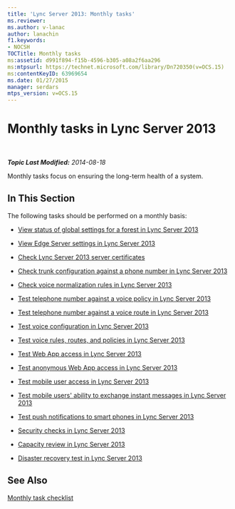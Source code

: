 ```yaml
---
title: 'Lync Server 2013: Monthly tasks'
ms.reviewer: 
ms.author: v-lanac
author: lanachin
f1.keywords:
- NOCSH
TOCTitle: Monthly tasks
ms:assetid: d991f894-f15b-4596-b305-a08a2f6aa296
ms:mtpsurl: https://technet.microsoft.com/library/Dn720350(v=OCS.15)
ms:contentKeyID: 63969654
ms.date: 01/27/2015
manager: serdars
mtps_version: v=OCS.15
---
```


<div data-xmlns="http://www.w3.org/1999/xhtml">

<div class="topic" data-xmlns="http://www.w3.org/1999/xhtml" data-msxsl="urn:schemas-microsoft-com:xslt" data-cs="http://msdn.microsoft.com/">

<div data-asp="http://msdn2.microsoft.com/asp">

# Monthly tasks in Lync Server 2013

</div>

<div id="mainSection">

<div id="mainBody">

<span> </span>

_**Topic Last Modified:** 2014-08-18_

Monthly tasks focus on ensuring the long-term health of a system.

<div>

## In This Section

The following tasks should be performed on a monthly basis:

  - [View status of global settings for a forest in Lync Server 2013](lync-server-2013-viewing-status-of-global-settings-for-a-forest.md)

  - [View Edge Server settings in Lync Server 2013](lync-server-2013-view-edge-server-settings.md)

  - [Check Lync Server 2013 server certificates](lync-server-2013-check-lync-server-2013-server-certificates.md)

  - [Check trunk configuration against a phone number in Lync Server 2013](lync-server-2013-check-trunk-configuration-against-a-phone-number.md)

  - [Check voice normalization rules in Lync Server 2013](lync-server-2013-check-voice-normalization-rules.md)

  - [Test telephone number against a voice policy in Lync Server 2013](lync-server-2013-test-telephone-number-against-a-voice-policy.md)

  - [Test telephone number against a voice route in Lync Server 2013](lync-server-2013-test-telephone-number-against-a-voice-route.md)

  - [Test voice configuration in Lync Server 2013](lync-server-2013-test-voice-configuration.md)

  - [Test voice rules, routes, and policies in Lync Server 2013](lync-server-2013-test-voice-rules-routes-and-policies.md)

  - [Test Web App access in Lync Server 2013](lync-server-2013-test-web-app-access.md)

  - [Test anonymous Web App access in Lync Server 2013](lync-server-2013-test-anonymous-web-app-access.md)

  - [Test mobile user access in Lync Server 2013](lync-server-2013-test-mobile-user-access.md)

  - [Test mobile users' ability to exchange instant messages in Lync Server 2013](lync-server-2013-test-mobile-users-ability-to-exchange-instant-messages.md)

  - [Test push notifications to smart phones in Lync Server 2013](lync-server-2013-test-push-notifications-to-smart-phones.md)

  - [Security checks in Lync Server 2013](lync-server-2013-security-checks.md)

  - [Capacity review in Lync Server 2013](lync-server-2013-capacity-review.md)

  - [Disaster recovery test in Lync Server 2013](lync-server-2013-disaster-recovery-test.md)

</div>

<div>

## See Also


[Monthly task checklist](lync-server-2013-operations-checklists.md)  
  

</div>

</div>

<span> </span>

</div>

</div>

</div>

